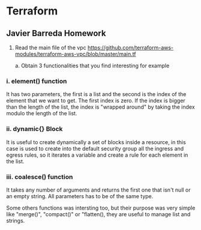 # Terraform 
## Javier Barreda Homework

1. Read the main file of the vpc https://github.com/terraform-aws-modules/terraform-aws-vpc/blob/master/main.tf 

    a. Obtain 3 functionalities that you find interesting for example 

### i. element() function 
 It has two parameters, the first is a list and the second is the index of the element that we want to get. The first index is zero. If the index is bigger than the length of the list, the index is "wrapped around" by taking the index modulo the length of the list. 

### ii. dynamic{} Block
 It is useful to create dynamically a set of blocks inside a resource, in this case is used to create into the default security group all the ingress and egress rules, so it iterates a variable and create a rule for each element in the list. 

### iii. coalesce() function

 It takes any number of arguments and returns the first one that isn't null or an empty string. All parameters has to be of the same type.

Some others functions was intersting too, but their purpose was very simple like "merge()", "compact()" or "flatten(), they are useful to manage list and strings. 



